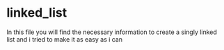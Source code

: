 # linked_list

In this file you will find the necessary information to create a singly linked list and i tried to make it as easy as i can
